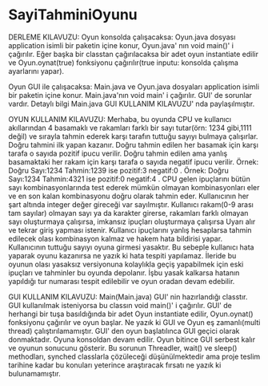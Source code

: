 # SayiTahminiOyunu

  DERLEME KILAVUZU: 
  Oyun konsolda çalışacaksa: Oyun.java dosyası application isimli bir paketin içine konur, Oyun.java' nın void main()' i çağırılır.
  	Eğer başka bir classtan çağırılacaksa bir adet oyun instantiate edilir ve Oyun.oynat(true) fonksiyonu çağırılır(true inputu: konsolda çalışma ayarlarını yapar).
  
  Oyun GUI ile çalışacaksa: Main.java ve Oyun.java dosyaları application isimli bir paketin içine konur. Main.java'nın void main' i çağırılır.
  	GUI' de sorunlar vardır. Detaylı bilgi Main.java GUI KULLANIM KILAVUZU' nda paylaşılmıştır. 
 
  OYUN KULLANIM KILAVUZU:
  Merhaba, bu oyunda CPU ve kullanıcı akıllarından 4 basamaklı ve rakamları farklı bir sayı tutar(örn: 1234 gibi,1111 değil)
  ve sırayla tahmin ederek karşı tarafın tuttuğu sayıyı bulmaya çalışırlar. Doğru tahmini ilk yapan kazanır. 
  Doğru tahmin edilen her basamak için karşı tarafa o sayıda pozitif ipucu verilir.
  Doğru tahmin edilen ama yanlış basamaktaki her rakam için karşı tarafa o sayıda negatif ipucu verilir.
  Örnek: Doğru Sayı:1234 Tahmin:1239 ise pozitif:3 negatif:0 .
  Örnek: Doğru Sayı:1234 Tahmin:4321 ise pozitif:0 negatif:4 .
  CPU gelen ipuçlarını bütün sayı kombinasyonlarında test ederek mümkün olmayan kombinasyonları eler ve en son kalan kombinasyonu doğru olarak tahmin eder.
  Kullanıcının her şart altında integer değer gireceği var sayılmıştır.
  Kullanıcı rakam(0-9 arası tam sayılar) olmayan sayı ya da karakter girerse, rakamları farklı olmayan sayı oluşturmaya çalışırsa, imkansız ipuçları oluşturmaya çalışırsa 
  Uyarı alır ve tekrar giriş yapması istenir.
  Kullanıcı ipuçlarını yanlış hesaplarsa tahmin edilecek olası kombinasyon kalmaz ve hakem hata bildirisi yapar.
  Kullanıcının tuttuğu sayıyı oyuna girmesi yasaktır. Bu sebeple kullanıcı hata yaparak oyunu kazanırsa ne yazık ki hata tespiti yapılamaz.
  İleride bu oyunun olası yasaksız versiyonuna kolaylıkla geçiş yapabilmek için eski ipuçları ve tahminler bu oyunda depolanır.
  İşbu yasak kalkarsa hatanın yapıldığı tur numarası tespit edilebilir ve oyun oradan devam edebilir.
 
  GUI KULLANIM KILAVUZU:
  Main(Main.java) GUI' nin hazırlandığı classtır. GUI kullanılmak isteniyorsa bu classın void main()' i çağırılır.
  GUI' de herhangi bir tuşa basıldığında bir adet Oyun instantiate edilir, Oyun.oynat() fonksiyonu çağırılır ve oyun başlar. 
  Ne yazık ki GUI ve Oyun eş zamanlı(multi thread) çalıştırılamamıştır.
  GUI' den oyun başlatılınca GUI geçici olarak donmaktadır. Oyuna konsoldan devam edilir.
  Oyun bitince GUI serbest kalır ve oyunun sonucunu gösterir.
  Bu sorunun Threadler, wait() ve sleep() methodları, synched classlarla çözüleceği düşünülmektedir ama
  proje teslim tarihine kadar bu konuları yeterince araştıracak fırsatı ne yazık ki bulunamamıştır.
 
